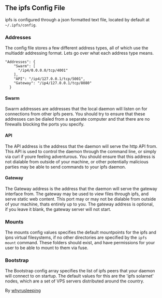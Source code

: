 ## The ipfs Config File
ipfs is configured through a json formatted text file, located by default at
`~/.ipfs/config`.

### Addresses
The config file stores a few different address types, all of which use the
multiaddr addressing format. Lets go over what each address type means.

```
"Addresses": {
    "Swarm": [
      "/ip4/0.0.0.0/tcp/4001"
    ],
    "API": "/ip4/127.0.0.1/tcp/5001",
    "Gateway": "/ip4/127.0.0.1/tcp/8080"
  }
```

#### Swarm
Swarm addresses are addresses that the local daemon will listen on for
connections from other ipfs peers. You should try to ensure that these
addresses can be dialed from a separate computer and that there are no
firewalls blocking the ports you specify.

#### API
The API address is the address that the daemon will serve the http API from.
This API is used to control the daemon through the command line, or simply
via curl if youre feeling adventurous. You should ensure that this address
is not dialable from outside of your machine, or other potentially malicious
parties may be able to send commands to your ipfs daemon.

#### Gateway
The Gateway address is the address that the daemon will serve the gateway
interface from. The gateway may be used to view files through ipfs, and serve
static web content. This port may or may not be dialable from outside of your
machine, thats entirely up to you. The gateway address is optional, if you
leave it blank, the gateway server will not start.

### Mounts
The mounts config values specifies the default mountpoints for the ipfs and
ipns virtual filesystems, if no other directories are specified by the
`ipfs mount` command. These folders should exist, and have permissions for your
user to be able to mount to them via fuse.

### Bootstrap
The Bootstrap config array specifies the list of ipfs peers that your daemon
will connect to on startup. The default values for this are the 'ipfs solarnet'
nodes, which are a set of VPS servers distributed around the country.

By [whyrusleeping](http://github.com/whyrusleeping)
